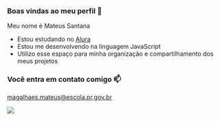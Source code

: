 ### Boas vindas ao meu perfil 💙

Meu nome é Mateus Santana 

- Estou estudando no [Alura](https://www.Alura.com.br)
- Estou me desenvolvendo na linguagem JavaScript
- Utilizo esse espaço para minha organização e compartilhamento dos meus projetos

### Você entra em contato comigo 📫

magalhaes.mateus@escola.pr.gov.br

![](https://miro.medium.com/v2/resize:fit:1000/1*Q5_t-R0xRs07wW1Kf8rCSw.gif)


